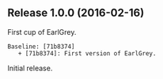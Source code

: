 ## Release 1.0.0 (2016-02-16)

First cup of EarlGrey.

```
Baseline: [71b8374]
   + [71b8374]: First version of EarlGrey.
```

Initial release.
